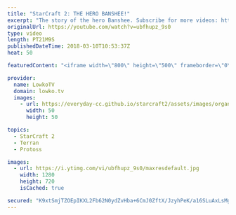 ```yaml
---
title: "StarCraft 2: THE HERO BANSHEE!"
excerpt: "The story of the hero Banshee. Subscribe for more videos: http://lowko.tv/youtube The Zerg... Mothership?! https://goo.gl/bZtVFG  A really fun match of Gold League Terran versus Terran. In this game, both players open up with odd strategies, allowing us to arrive at a very strange mid-game that is determined"
originalUrl: https://youtube.com/watch?v=ubfhupz_9s0
type: video
length: PT21M9S
publishedDateTime: 2018-03-10T10:53:37Z
heat: 50

featuredContent: "<iframe width=\"800\" height=\"500\" frameborder=\"0\" src=\"https://www.youtube.com/embed/ubfhupz_9s0\" allow=\"accelerometer; autoplay; encrypted-media; gyroscope; picture-in-picture\" allowfullscreen></iframe>"

provider:
  name: LowkoTV
  domain: lowko.tv
  images:
    - url: https://everyday-cc.github.io/starcraft2/assets/images/organizations/lowko.tv-50x50.jpg
      width: 50
      height: 50

topics:
  - StarCraft 2
  - Terran
  - Protoss

images:
  - url: https://i.ytimg.com/vi/ubfhupz_9s0/maxresdefault.jpg
    width: 1280
    height: 720
    isCached: true

secured: "K9xtSmjTZOEpIKXL2Fb62N0ydZvHba+6CmJ0ZftX/JzyhPeK/a16SLuAxLsMgNgaNQbeJmibtpC3sn8Bjd1U/bZqbS8UMT4Ls+7yZPqv0+w3aPNQ7rQWNL9NCOnyI7XIF1j7FZ3A4AkcvS+dAvym7JqXrAjjWBWrNxLmnzGMrz1ARzi56OxMgKMWrMbBnqQO/3EY/ljm89PtoaoB819asPFGAXSU1lCrH/3gI0p7l9IIuLXypI9C3MZ6cBkgfrOSTeoSBqyLWZ2xS9BCQjILG0vgC+frGkOfhpx3pVnU4Eyn+oPf7BqEIOMZdI6aOmnL0H4VcyMT4tfi+mxjdSGZ61rebKC+Rk2jo+gffX4Iy8uIPcwGeT2ZvO9/MF3d8HYoSXGnYvWSkWiqSirZeUOHO+Nxu1D1UJZXMDmrEhpV4ok=;zITG7VdvnGkd+Syse/V6jQ=="
---
```


